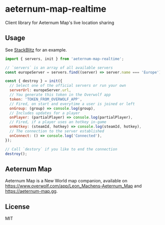 # aeternum-map-realtime

Client library for Aeternum Map's live location sharing

## Usage

See [StackBlitz](https://stackblitz.com/edit/aeternum-map-realtime?file=src%2Fmain.ts) for an example.

```js
import { servers, init } from 'aeternum-map-realtime';

// `servers` is an array of all available servers
const europeServer = servers.find((server) => server.name === 'Europe');

const { destroy } = init({
  // Select one of the official servers or run your own
  serverUrl: europeServer.url,
  // You generate this token in the Overwolf app
  token: 'TOKEN_FROM_OVERWOLF_APP',
  // Fired, on start and everytime a user is joined or left
  onGroup: (group) => console.log(group),
  // Includes updates for a player
  onPlayer: (partialPlayer) => console.log(partialPlayer),
  // Fired, if a player uses an hotkey in-game
  onHotkey: (steamId, hotkey) => console.log(steamId, hotkey),
  // The connection to the server established
  onConnect: () => console.log('Connected'),
});

// Call `destory` if you like to end the connection
destroy();
```

## Aeternum Map

Aeternum Map is a New World map companion, available on https://www.overwolf.com/app/Leon_Machens-Aeternum_Map and https://aeternum-map.gg.

## License

MIT
